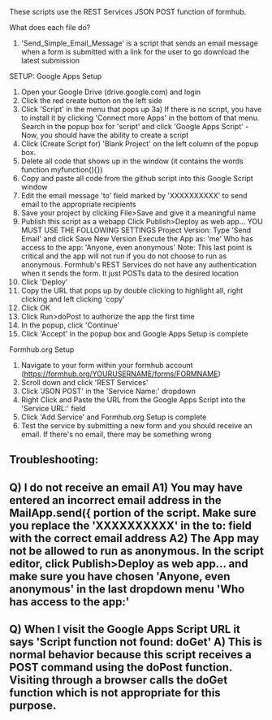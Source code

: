 These scripts use the REST Services JSON POST function of formhub.

What does each file do?
1) 'Send_Simple_Email_Message' is a script that sends an email message when a form is submitted with a link for the user to go download the latest submission

SETUP:
Google Apps Setup
1) Open your Google Drive (drive.google.com) and login
2) Click the red create button on the left side
3) Click 'Script' in the menu that pops up
3a) If there is no script, you have to install it by clicking 'Connect more Apps' in the bottom of that menu. Search in the popup box for 'script' and click 'Google Apps Script' - Now, you should have the ability to create a script
4) Click (Create Script for) 'Blank Project' on the left column of the popup box.
5) Delete all code that shows up in the window (it contains the words function myfunction(){})
6) Copy and paste all code from the github script into this Google Script window
7) Edit the email message 'to' field marked by 'XXXXXXXXXX' to send email to the appropriate recipients
8) Save your project by clicking File>Save and give it a meaningful name
9) Publish this script as a webapp Click Publish>Deploy as web app...
YOU MUST USE THE FOLLOWING SETTINGS
Project Version: Type 'Send Email' and click Save New Version
Execute the App as: 'me'
Who has access to the app: 'Anyone, even anonymous'
          Note: This last point is critical and the app will not run if you do not choose to run as anonymous. Formhub's            REST Services do not have any authentication when it sends the form. It just POSTs data to the desired location
10) Click 'Deploy'
11) Copy the URL that pops up by double clicking to highlight all, right clicking and left clicking 'copy'
12) Click OK
13) Click Run>doPost to authorize the app the first time
14) In the popup, click 'Continue'
15) Click 'Accept' in the popup box and Google Apps Setup is complete


Formhub.org Setup
1) Navigate to your form within your formhub account (https://formhub.org/YOURUSERNAME/forms/FORMNAME)
2) Scroll down and click 'REST Services'
3) Click 'JSON POST' in the 'Service Name:' dropdown
4) Right Click and Paste the URL from the Google Apps Script into the 'Service URL:' field
5) Click 'Add Service' and Formhub.org Setup is complete
6) Test the service by submitting a new form and you should receive an email. If there's no email, there may be something wrong

Troubleshooting:
----------------------------------------
Q) I do not receive an email
A1) You may have entered an incorrect email address in the MailApp.send({ portion of the script. Make sure you replace the 'XXXXXXXXXX' in the to: field with the correct email address
A2) The App may not be allowed to run as anonymous. In the script editor, click Publish>Deploy as web app... and make sure you have chosen 'Anyone, even anonymous' in the last dropdown menu 'Who has access to the app:'
----------------------------------------
Q) When I visit the Google Apps Script URL it says 'Script function not found: doGet' 
A) This is normal behavior because this script receives a POST command using the doPost function. Visiting through a browser calls the doGet function which is not appropriate for this purpose.
----------------------------------------
